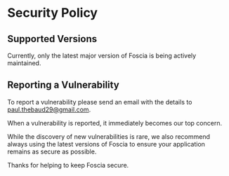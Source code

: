 # Security Policy

## Supported Versions

Currently, only the latest major version of Foscia is being
actively maintained.

## Reporting a Vulnerability

To report a vulnerability please send an email with the details to
paul.thebaud29@gmail.com.

When a vulnerability is reported, it immediately becomes our top concern.

While the discovery of new vulnerabilities is rare, we also recommend always
using the latest versions of Foscia to ensure your application remains as
secure as possible.

Thanks for helping to keep Foscia secure.
